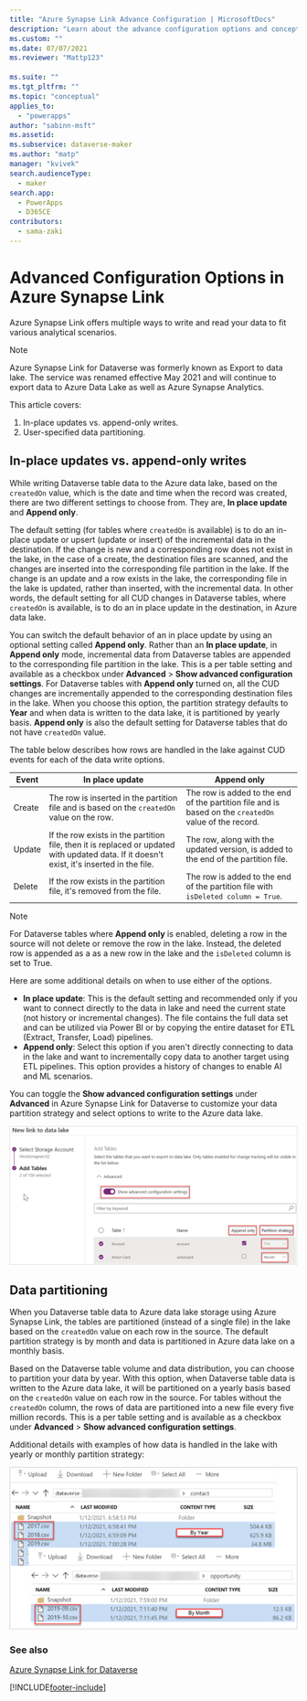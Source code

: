 ```yaml
---
title: "Azure Synapse Link Advance Configuration | MicrosoftDocs"
description: "Learn about the advance configuration options and concepts in Azure Synapse Link for Dataverse."
ms.custom: ""
ms.date: 07/07/2021
ms.reviewer: "Mattp123"

ms.suite: ""
ms.tgt_pltfrm: ""
ms.topic: "conceptual"
applies_to: 
  - "powerapps"
author: "sabinn-msft"
ms.assetid: 
ms.subservice: dataverse-maker
ms.author: "matp"
manager: "kvivek"
search.audienceType: 
  - maker
search.app: 
  - PowerApps
  - D365CE
contributors:
  - sama-zaki
---
```


# Advanced Configuration Options in Azure Synapse Link



Azure Synapse Link offers multiple ways to write and read your data to fit various analytical scenarios.

> [!NOTE]
> Azure Synapse Link for Dataverse was formerly known as Export to data lake. The service was renamed effective May 2021 and will continue to export data to Azure Data Lake as well as Azure Synapse Analytics.

This article covers:

1. In-place updates vs. append-only writes.
2. User-specified data partitioning.

## In-place updates vs. append-only writes

While writing Dataverse table data to the Azure data lake, based on the `createdOn` value, which is the date and time when the record was created, there are two different settings to choose from. They are, **In place update** and **Append only**.

The default setting (for tables where `createdOn` is available) is to do an in-place update or upsert (update or insert) of the incremental data in the destination. If the change is new and a corresponding row does not exist in the lake, in the case of a create, the destination files are scanned, and the changes are inserted into the corresponding file partition in the lake. If the change is an update and a row exists in the lake, the corresponding file in the lake is updated, rather than inserted, with the incremental data. In other words, the default setting for all CUD changes in Dataverse tables, where `createdOn` is available, is to do an in place update in the destination, in Azure data lake.

You can switch the default behavior of an in place update by using an optional setting called **Append only**. Rather than an **In place update**, in **Append only** mode, incremental data from Dataverse tables are appended to the corresponding file partition in the lake. This is a per table setting and available as a checkbox under **Advanced** > **Show advanced configuration settings**. For Dataverse tables with **Append only** turned on, all the CUD changes are incrementally appended to the corresponding destination files in the lake. When you choose this option, the partition strategy defaults to **Year** and when data is written to the data lake, it is partitioned by yearly basis. **Append only** is also the default setting for Dataverse tables that do not have `createdOn` value.

The table below describes how rows are handled in the lake against CUD events for each of the data write options.

|Event  |In place update  |Append only  |
|---------|---------|---------|
|Create     |  The row is inserted in the partition file and is based on the `createdOn` value on the row.       | The row is added to the end of the partition file and is based on the `createdOn` value of the record.    |
|Update     | If the row exists in the partition file, then it is replaced or updated with updated data. If it doesn't exist, it's inserted in the file.    |  The row, along with the updated version, is added to the end of the partition file.   |
|Delete     |  If the row exists in the partition file, it's removed from the file.    | The row is added to the end of the partition file with `isDeleted column = True`.    |

> [!NOTE]
> For Dataverse tables where **Append only** is enabled, deleting a row in the source will not delete or remove the row in the lake. Instead, the deleted row is appended as a as a new row in the lake and the `isDeleted` column is set to True.

Here are some additional details on when to use either of the options.

- **In place update**: This is the default setting and recommended only if you want to connect directly to the data in lake and need the current state (not history or incremental changes). The file contains the full data set and can be utilized via Power BI or by copying the entire dataset for ETL (Extract, Transfer, Load) pipelines.
- **Append only**: Select this option if you aren't directly connecting to data in the lake and want to incrementally copy data to another target using ETL pipelines. This option provides a history of changes to enable AI and ML scenarios.

You can toggle the **Show advanced configuration settings** under **Advanced** in Azure Synapse Link for Dataverse to customize your data partition strategy and select options to write to the Azure data lake.

![Show advanced configuration.](media/export-data-lake-show-advanced-config.png "Show advanced configuration")

## Data partitioning

When you Dataverse table data to Azure data lake storage using Azure Synapse Link, the tables are partitioned (instead of a single file) in the lake based on the `createdOn` value on each row in the source. The default partition strategy is by month and data is partitioned in Azure data lake on a monthly basis.

Based on the Dataverse table volume and data distribution, you can choose to partition your data by year. With this option, when Dataverse table data is written to the Azure data lake, it will be partitioned on a yearly basis based on the `createdOn` value on each row in the source. For tables without the `createdOn` column, the rows of data are partitioned into a new file every five million records. This is a per table setting and is available as a checkbox under **Advanced** > **Show advanced configuration settings**.

Additional details with examples of how data is handled in the lake with yearly or monthly partition strategy:

![Partition Strategy.](media/export-data-lake-partition-strategy.png "Show advanced configuration")

### See also

[Azure Synapse Link for Dataverse](./export-to-data-lake.md)

[!INCLUDE[footer-include](../../includes/footer-banner.md)]
